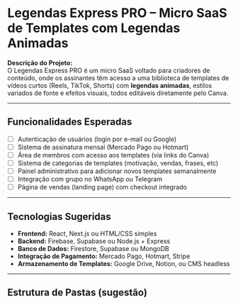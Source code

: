 # Legendas Express PRO – Micro SaaS de Templates com Legendas Animadas

**Descrição do Projeto:**  
O Legendas Express PRO é um micro SaaS voltado para criadores de conteúdo, onde os assinantes têm acesso a uma biblioteca de templates de vídeos curtos (Reels, TikTok, Shorts) com **legendas animadas**, estilos variados de fonte e efeitos visuais, todos editáveis diretamente pelo Canva.

---

## Funcionalidades Esperadas

- [ ] Autenticação de usuários (login por e-mail ou Google)
- [ ] Sistema de assinatura mensal (Mercado Pago ou Hotmart)
- [ ] Área de membros com acesso aos templates (via links do Canva)
- [ ] Sistema de categorias de templates (motivação, vendas, frases, etc)
- [ ] Painel administrativo para adicionar novos templates semanalmente
- [ ] Integração com grupo no WhatsApp ou Telegram
- [ ] Página de vendas (landing page) com checkout integrado

---

## Tecnologias Sugeridas

- **Frontend:** React, Next.js ou HTML/CSS simples
- **Backend:** Firebase, Supabase ou Node.js + Express
- **Banco de Dados:** Firestore, Supabase ou MongoDB
- **Integração de Pagamento:** Mercado Pago, Hotmart, Stripe
- **Armazenamento de Templates:** Google Drive, Notion, ou CMS headless

---

## Estrutura de Pastas (sugestão)
